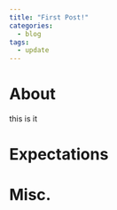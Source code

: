 ```yaml
---
title: "First Post!"
categories:
  - blog
tags:
  - update
---
```


# About 
this is it
# Expectations

# Misc.

